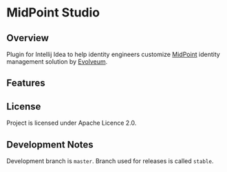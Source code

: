 # MidPoint Studio

## Overview
Plugin for Intellij Idea to help identity engineers customize [MidPoint](https://midpoint.evolveum.com) identity management solution by [Evolveum](https://evolveum.com).

## Features

## License

Project is licensed under Apache Licence 2.0.

## Development Notes

Development branch is `master`. Branch used for releases is called `stable`.